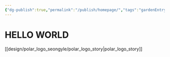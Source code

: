 ```yaml
---
{"dg-publish":true,"permalink":"/publish/homepage/","tags":"gardenEntry"}
---
```



# HELLO WORLD

[[design/polar_logo_seongyle/polar_logo_story|polar_logo_story]]